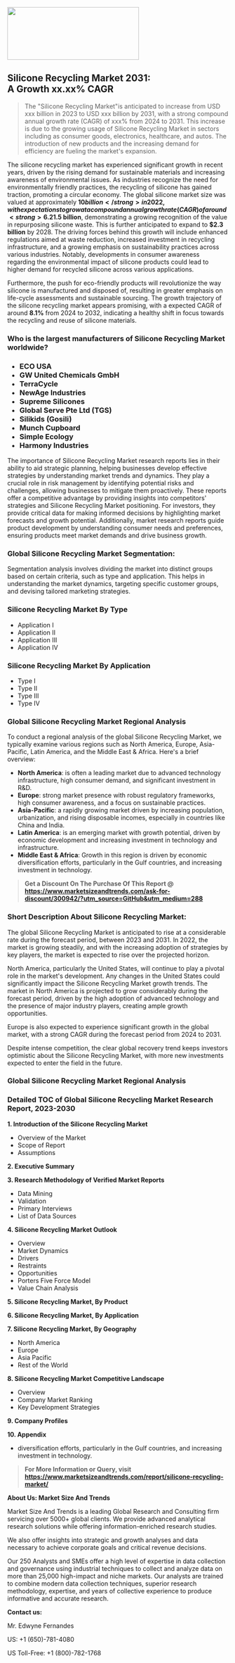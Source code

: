 <img src="https://100x100musica.es/wp-content/uploads/2024/12/Verified-Market-Reports-4-300x120.jpg" alt="" width="300" height="120" class="alignnone size-medium wp-image-100382" /><h2>Silicone Recycling Market 2031: A&nbsp;Growth&nbsp;xx.xx% CAGR</h2><blockquote id="" class="">The "Silicone Recycling Market"is anticipated to increase from USD xxx billion in 2023 to USD xxx billion by 2031, with a strong compound annual growth rate (CAGR) of xxx% from 2024 to 2031. This increase is due to the growing usage of Silicone Recycling Market in sectors including as consumer goods, electronics, healthcare, and autos. The introduction of new products and the increasing demand for efficiency are fueling the market's expansion.</blockquote><p><p>The silicone recycling market has experienced significant growth in recent years, driven by the rising demand for sustainable materials and increasing awareness of environmental issues. As industries recognize the need for environmentally friendly practices, the recycling of silicone has gained traction, promoting a circular economy. The global silicone market size was valued at approximately <strong>$10 billion</strong> in 2022, with expectations to grow at a compound annual growth rate (CAGR) of around <strong>6.2%</strong> from 2024 to 2032. This positive trend indicates a robust future for silicone recycling, as industries seek to mitigate waste and reduce their carbon footprints.</p><p>Innovative recycling technologies are being developed to enhance the efficiency and effectiveness of silicone recycling processes. Current methodologies often face challenges related to the material's durability and unique chemical structure. However, advancements in mechanical and chemical recycling methods are set to improve yields and reduce costs. The growth in silicone demand across several sectors, including automotive, electronics, and healthcare, further emphasizes the necessity for developing a sustainable recycling framework. The increasing volume of silicone waste generated will further fuel the growth of the recycling market as manufacturers seek to reclaim valuable materials from end-of-life products.</p><p><strong><span style="color: #800000;">Download Full PDF Sample Copy of Silicone Recycling Market Report @</span>&nbsp;</strong><a href="https://www.marketsizeandtrends.com/download-sample/300942/?utm_source=Pulse-2&amp;utm_medium=288">https://www.marketsizeandtrends.com/download-sample/300942/?utm_source=Pulse-2&amp;utm_medium=288</a></p><p>By 2025, the silicone recycling market is projected to hit approximately <strong>$1.5 billion</strong>, demonstrating a growing recognition of the value in repurposing silicone waste. This is further anticipated to expand to <strong>$2.3 billion</strong> by 2028. The driving forces behind this growth will include enhanced regulations aimed at waste reduction, increased investment in recycling infrastructure, and a growing emphasis on sustainability practices across various industries. Notably, developments in consumer awareness regarding the environmental impact of silicone products could lead to higher demand for recycled silicone across various applications.</p><p>Furthermore, the push for eco-friendly products will revolutionize the way silicone is manufactured and disposed of, resulting in greater emphasis on life-cycle assessments and sustainable sourcing. The growth trajectory of the silicone recycling market appears promising, with a expected CAGR of around <strong>8.1%</strong> from 2024 to 2032, indicating a healthy shift in focus towards the recycling and reuse of silicone materials.</p></p><h3 id="" class="">Who is the largest manufacturers of&nbsp;Silicone Recycling Market worldwide?</h3><h3 class=""><p><ul><li>ECO USA </li><li> GW United Chemicals GmbH </li><li> TerraCycle </li><li> NewAge Industries </li><li> Supreme Silicones </li><li> Global Serve Pte Ltd (TGS) </li><li> Silikids (Gosili) </li><li> Munch Cupboard </li><li> Simple Ecology </li><li> Harmony Industries</li></ul></p></h3><p id="ember58" class="ember-view reader-text-block__paragraph">The importance of&nbsp;Silicone Recycling Market research reports lies in their ability to aid strategic planning, helping businesses develop effective strategies by understanding market trends and dynamics. They play a crucial role in risk management by identifying potential risks and challenges, allowing businesses to mitigate them proactively. These reports offer a competitive advantage by providing insights into competitors' strategies and Silicone Recycling Market positioning. For investors, they provide critical data for making informed decisions by highlighting market forecasts and growth potential. Additionally, market research reports guide product development by understanding consumer needs and preferences, ensuring products meet market demands and drive business growth.</p><h3 id="" class="">Global&nbsp;Silicone Recycling Market Segmentation:</h3><p id="" class="">Segmentation analysis involves dividing the market into distinct groups based on certain criteria, such as type and application. This helps in understanding the market dynamics, targeting specific customer groups, and devising tailored marketing strategies.</p><h3 id="" class="">Silicone Recycling Market&nbsp;By Type</h3><p><p><ul><li>Application I</li><li> Application II</li><li> Application III</li><li> Application IV</p></li></ul></p></p><h3 id="" class="">Silicone Recycling Market&nbsp;By Application</h3><p class=""><p><ul><li>Type I</li><li> Type II</li><li> Type III</li><li> Type IV</li></ul></p></p><h3 id="" class="">Global Silicone Recycling Market Regional Analysis</h3><p id="" class="">To conduct a regional analysis of the global Silicone Recycling Market, we typically examine various regions such as North America, Europe, Asia-Pacific, Latin America, and the Middle East &amp; Africa. Here's a brief overview:</p><ul><li><strong>North America</strong>: is often a leading market due to advanced technology infrastructure, high consumer demand, and significant investment in R&amp;D.</li><li><strong>Europe</strong>: strong market presence with robust regulatory frameworks, high consumer awareness, and a focus on sustainable practices.</li><li><strong>Asia-Pacific</strong>: a rapidly growing market driven by increasing population, urbanization, and rising disposable incomes, especially in countries like China and India.</li><li><strong>Latin America</strong>: is an emerging market with growth potential, driven by economic development and increasing investment in technology and infrastructure.</li><li><strong>Middle East &amp; Africa</strong>: Growth in this region is driven by economic diversification efforts, particularly in the Gulf countries, and increasing investment in technology.</li></ul><blockquote id="" class=""><strong>Get a Discount On The Purchase Of This Report @ <a href="https://www.marketsizeandtrends.com/download-sample/300942/?utm_source=GitHub&utm_medium=288" target="_blank">https://www.marketsizeandtrends.com/ask-for-discount/300942/?utm_source=GitHub&utm_medium=288</a></strong></blockquote><h3>Short Description About Silicone Recycling Market:</h3><p id="ember58" class="ember-view reader-text-block__paragraph">The global&nbsp;Silicone Recycling Market&nbsp;is anticipated to rise at a considerable rate during the forecast period, between 2023 and 2031. In 2022, the market is growing steadily, and with the increasing adoption of strategies by key players, the market is expected to rise over the projected horizon.</p><p id="ember59" class="ember-view reader-text-block__paragraph">North America, particularly the United States, will continue to play a pivotal role in the market's development. Any changes in the United States could significantly impact the&nbsp;Silicone Recycling Market&nbsp;growth trends. The market in North America is projected to grow considerably during the forecast period, driven by the high adoption of advanced technology and the presence of major industry players, creating ample growth opportunities.</p><p id="ember60" class="ember-view reader-text-block__paragraph">Europe is also expected to experience significant growth in the global market, with a strong CAGR during the forecast period from 2024 to 2031.</p><p id="ember61" class="ember-view reader-text-block__paragraph">Despite intense competition, the clear global recovery trend keeps investors optimistic about the&nbsp;Silicone Recycling Market, with more new investments expected to enter the field in the future.</p><h3 id="" class="">Global Silicone Recycling Market Regional Analysis</h3><h3 id="" class="">Detailed TOC of Global Silicone Recycling Market Research Report, 2023-2030</h3><p id="" class=""><strong>1. Introduction of the Silicone Recycling Market</strong></p><ul><li>Overview of the Market</li><li>Scope of Report</li><li>Assumptions</li></ul><p id="" class=""><strong>2. Executive Summary</strong></p><p id="" class=""><strong>3. Research Methodology of Verified Market Reports</strong></p><ul><li>Data Mining</li><li>Validation</li><li>Primary Interviews</li><li>List of Data Sources</li></ul><p id="" class=""><strong>4. Silicone Recycling Market Outlook</strong></p><ul><li>Overview</li><li>Market Dynamics</li><li>Drivers</li><li>Restraints</li><li>Opportunities</li><li>Porters Five Force Model</li><li>Value Chain Analysis</li></ul><p id="" class=""><strong>5. Silicone Recycling Market, By Product</strong></p><p id="" class=""><strong>6. Silicone Recycling Market, By Application</strong></p><p id="" class=""><strong>7. Silicone Recycling Market, By Geography</strong></p><ul><li>North America</li><li>Europe</li><li>Asia Pacific</li><li>Rest of the World</li></ul><p id="" class=""><strong>8. Silicone Recycling Market Competitive Landscape</strong></p><ul><li>Overview</li><li>Company Market Ranking</li><li>Key Development Strategies</li></ul><p id="" class=""><strong>9. Company Profiles</strong></p><p id="" class=""><strong>10. Appendix</strong></p><ul><li>diversification efforts, particularly in the Gulf countries, and increasing investment in technology.</li></ul><blockquote id="" class=""><strong>For More Information or Query, visit <strong><strong><a href="https://www.marketsizeandtrends.com/report/silicone-recycling-market/" target="_blank">https://www.marketsizeandtrends.com/report/silicone-recycling-market/</a></strong></strong></strong></blockquote><p id="" class=""><strong>About Us: Market Size And Trends</strong></p><p id="" class="">Market Size And Trends is a leading Global Research and Consulting firm servicing over 5000+ global clients. We provide advanced analytical research solutions while offering information-enriched research studies.</p><p id="" class="">We also offer insights into strategic and growth analyses and data necessary to achieve corporate goals and critical revenue decisions.</p><p id="" class="">Our 250 Analysts and SMEs offer a high level of expertise in data collection and governance using industrial techniques to collect and analyze data on more than 25,000 high-impact and niche markets. Our analysts are trained to combine modern data collection techniques, superior research methodology, expertise, and years of collective experience to produce informative and accurate research.</p><p id="" class=""><strong>Contact us:</strong></p><p id="" class="">Mr. Edwyne Fernandes</p><p id="" class="">US: +1 (650)-781-4080</p><p id="" class="">US Toll-Free: +1 (800)-782-1768</p>
